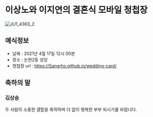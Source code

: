 # 이상노와 이지연의 결혼식 모바일 청첩장
![JU1_4363_2](https://user-images.githubusercontent.com/4033129/108690599-e62b8a00-753d-11eb-83cd-ab09df9a1e7e.jpg)

## 예식정보

* 날짜 : 2021년 4월 17일 12시 00분
* 장소 : 논현2동 성당
* 청첩장 url : https://Sangrho.github.io/wedding-card/

## 축하의 말

### 김상승

두 사람의 소중한 결합을 축하하며 더 없이 행복한 부부 되시기를 바랍니다. 
